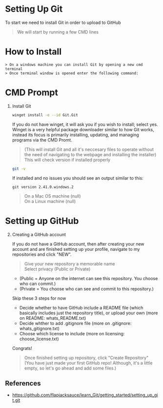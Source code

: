 # Setting Up Git 

To start we need to install Git in order to upload to GitHub  

> We will start by running a few CMD lines   

# How to Install 

    > On a windows machine you can install Git by opening a new cmd terminal  
    > Once terminal window is opened enter the following command:  

# CMD Prompt 

1. Install Git

    ```sh
	winget install -e --id Git.Git
	```  
	
	If you do not have winget, it will ask you if you wish to install; select yes.  Winget is a very helpful package downloader similar to how Git works, instead its focus is primarily installing, updating, and managing programs via the CMD Promt.  
    > (This will install Git and all it's neccesary files to operate without the need of navigating to the webpage and installing the installer)
    > This will check version if installed properly  

    ```sh
    git -v
    ```

   If installed and no issues you should see an output similar to this:  

    ```
    git version 2.41.0.windows.2
    ```

    > On a Mac OS machine (null)  
    > On a Linux machine (null)  

# Setting up GitHub

2. Creating a GitHub account

    If you do not have a GitHub account, then after creating your new account and are finished setting up your profile, navigate to my repositories and click "NEW".  
    > Give your new repository a memorable name  
    > Select privacy (Public or Private)  
    * (Public = Anyone on the internet can see this repository.  You choose who can commit.)  
    * (Private = You choose who can see and commit to this repository.)  

    Skip these 3 steps for now
    * Decide whether to have GitHub include a README file (which basically includes just the repository title), or upload your own (more on README: whats_README.txt)  
    * Decide whther to add .gitignore file (more on .gitignore: whats_gitignore.txt)  
    * Choose which license to include (more on licensing: choose_license.txt)  

    Congrats!
    > Once finished setting up repository, click "Create Repository"  
    > (You have just made your first GitHub repo! Although, it's a little empty, so let's go ahead and add some files.)  
	
## References

* https://github.com/flapjacksauce/learn_Git/getting_started/setting_up_git.git